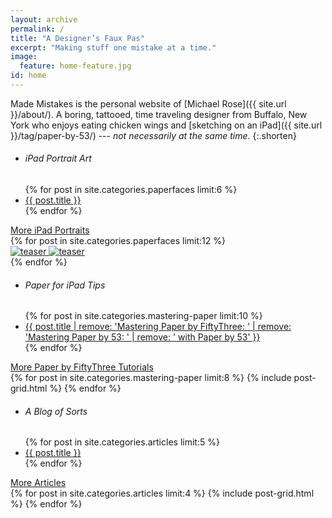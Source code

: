 ```yaml
---
layout: archive
permalink: /
title: "A Designer’s Faux Pas"
excerpt: "Making stuff one mistake at a time."
image:
  feature: home-feature.jpg
id: home
---
```


Made Mistakes is the personal website of [Michael Rose]({{ site.url }}/about/). A boring, tattooed, time traveling designer from Buffalo, New York who enjoys eating chicken wings and [sketching on an iPad]({{ site.url }}/tag/paper-by-53/) --- *not necessarily at the same time*.
{:.shorten}

<nav class="toc toc-left">
  <ul>
    <li><h6>iPad Portrait Art</h6></li>
    {% for post in site.categories.paperfaces limit:6 %}
    <li><a href="{{ site.url }}{{ post.url }}">{{ post.title }}</a></li>
    {% endfor %}
  </ul>
  <a href="{{ site.url }}/paperfaces/" class="btn">More iPad Portraits <i class="fa fa-arrow-right"></i></a>
</nav><!-- /.toc-left -->

<div class="tiles tiles-right tile-spacer">
{% for post in site.categories.paperfaces limit:12 %}
  <article class="tile tile-equal" itemscope itemtype="http://schema.org/Article">
    <a href="{{ site.url }}{{ post.url }}" title="{{ post.title }}" class="post-teaser">
      <img src="{{ site.url }}/images/preload-400.png" data-original="{{ site.url }}/images/{% if post.image.teaser %}{{ post.image.teaser }}{% else %}{{ site.teaser }}{% endif %}" class="load" alt="teaser" itemprop="image">
      <noscript><img src="{{ site.url }}/images/{% if post.image.teaser %}{{ post.image.teaser }}{% else %}{{ site.teaser }}{% endif %}" alt="teaser" itemprop="image"></noscript>
    </a>
  </article><!-- /.tile -->
  {% endfor %}
</div><!-- /.tiles-right -->


<nav class="toc toc-left">
  <ul>
    <li><h6>Paper for iPad Tips</h6></li>
    {% for post in site.categories.mastering-paper limit:10 %}
    <li><a href="{{ site.url }}{{ post.url }}">{{ post.title | remove: 'Mastering Paper by FiftyThree: ' | remove: 'Mastering Paper by 53: ' | remove: ' with Paper by 53' }}</a></li>
    {% endfor %}
  </ul>
  <a href="{{ site.url }}/mastering-paper/" class="btn">More Paper by FiftyThree Tutorials <i class="fa fa-arrow-right"></i></a>
</nav><!-- /.toc-left -->

<div class="tiles tiles-right">
{% for post in site.categories.mastering-paper limit:8 %}
  {% include post-grid.html %}
{% endfor %}
</div><!-- /.tiles-right -->


<nav class="toc toc-left">
  <ul>
    <li><h6>A Blog of Sorts</h6></li>
    {% for post in site.categories.articles limit:5 %}
    <li><a href="{{ site.url }}{{ post.url }}">{{ post.title }}</a></li>
    {% endfor %}
  </ul>
  <a href="{{ site.url }}/articles/" class="btn">More Articles <i class="fa fa-arrow-right"></i></a>
</nav><!-- /.toc-left -->

<div class="tiles tiles-right">
{% for post in site.categories.articles limit:4 %}
  {% include post-grid.html %}
{% endfor %}
</div><!-- /.tiles-right -->
